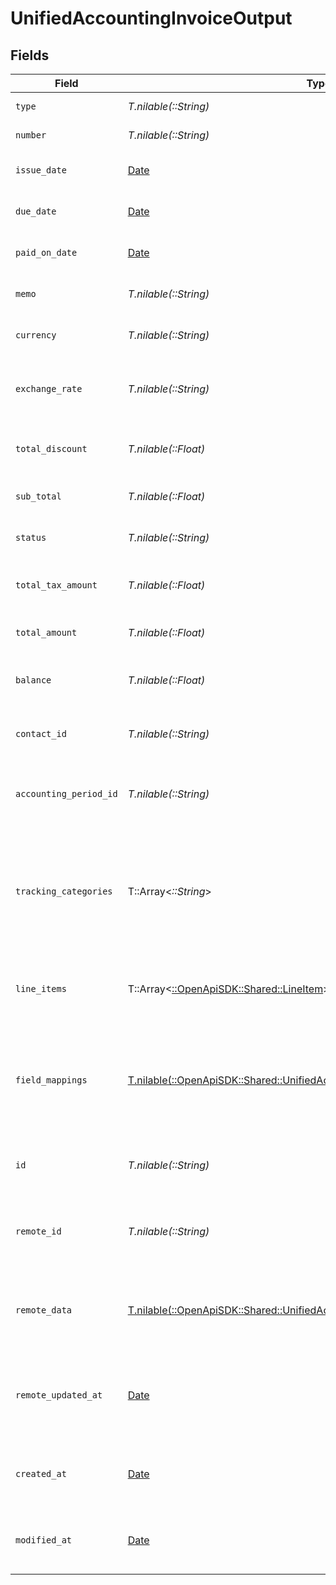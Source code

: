 # UnifiedAccountingInvoiceOutput


## Fields

| Field                                                                                                                                              | Type                                                                                                                                               | Required                                                                                                                                           | Description                                                                                                                                        | Example                                                                                                                                            |
| -------------------------------------------------------------------------------------------------------------------------------------------------- | -------------------------------------------------------------------------------------------------------------------------------------------------- | -------------------------------------------------------------------------------------------------------------------------------------------------- | -------------------------------------------------------------------------------------------------------------------------------------------------- | -------------------------------------------------------------------------------------------------------------------------------------------------- |
| `type`                                                                                                                                             | *T.nilable(::String)*                                                                                                                              | :heavy_minus_sign:                                                                                                                                 | The type of the invoice                                                                                                                            | Sales                                                                                                                                              |
| `number`                                                                                                                                           | *T.nilable(::String)*                                                                                                                              | :heavy_minus_sign:                                                                                                                                 | The invoice number                                                                                                                                 | INV-001                                                                                                                                            |
| `issue_date`                                                                                                                                       | [Date](https://ruby-doc.org/stdlib-2.6.1/libdoc/date/rdoc/Date.html)                                                                               | :heavy_minus_sign:                                                                                                                                 | The date the invoice was issued                                                                                                                    | 2024-06-15T12:00:00Z                                                                                                                               |
| `due_date`                                                                                                                                         | [Date](https://ruby-doc.org/stdlib-2.6.1/libdoc/date/rdoc/Date.html)                                                                               | :heavy_minus_sign:                                                                                                                                 | The due date of the invoice                                                                                                                        | 2024-07-15T12:00:00Z                                                                                                                               |
| `paid_on_date`                                                                                                                                     | [Date](https://ruby-doc.org/stdlib-2.6.1/libdoc/date/rdoc/Date.html)                                                                               | :heavy_minus_sign:                                                                                                                                 | The date the invoice was paid                                                                                                                      | 2024-07-10T12:00:00Z                                                                                                                               |
| `memo`                                                                                                                                             | *T.nilable(::String)*                                                                                                                              | :heavy_minus_sign:                                                                                                                                 | A memo or note on the invoice                                                                                                                      | Payment for services rendered                                                                                                                      |
| `currency`                                                                                                                                         | *T.nilable(::String)*                                                                                                                              | :heavy_minus_sign:                                                                                                                                 | The currency of the invoice                                                                                                                        | USD                                                                                                                                                |
| `exchange_rate`                                                                                                                                    | *T.nilable(::String)*                                                                                                                              | :heavy_minus_sign:                                                                                                                                 | The exchange rate applied to the invoice                                                                                                           | 1.2                                                                                                                                                |
| `total_discount`                                                                                                                                   | *T.nilable(::Float)*                                                                                                                               | :heavy_minus_sign:                                                                                                                                 | The total discount applied to the invoice                                                                                                          | 1000                                                                                                                                               |
| `sub_total`                                                                                                                                        | *T.nilable(::Float)*                                                                                                                               | :heavy_minus_sign:                                                                                                                                 | The subtotal of the invoice                                                                                                                        | 10000                                                                                                                                              |
| `status`                                                                                                                                           | *T.nilable(::String)*                                                                                                                              | :heavy_minus_sign:                                                                                                                                 | The status of the invoice                                                                                                                          | Paid                                                                                                                                               |
| `total_tax_amount`                                                                                                                                 | *T.nilable(::Float)*                                                                                                                               | :heavy_minus_sign:                                                                                                                                 | The total tax amount on the invoice                                                                                                                | 1000                                                                                                                                               |
| `total_amount`                                                                                                                                     | *T.nilable(::Float)*                                                                                                                               | :heavy_minus_sign:                                                                                                                                 | The total amount of the invoice                                                                                                                    | 11000                                                                                                                                              |
| `balance`                                                                                                                                          | *T.nilable(::Float)*                                                                                                                               | :heavy_minus_sign:                                                                                                                                 | The remaining balance on the invoice                                                                                                               | 0                                                                                                                                                  |
| `contact_id`                                                                                                                                       | *T.nilable(::String)*                                                                                                                              | :heavy_minus_sign:                                                                                                                                 | The UUID of the associated contact                                                                                                                 | 801f9ede-c698-4e66-a7fc-48d19eebaa4f                                                                                                               |
| `accounting_period_id`                                                                                                                             | *T.nilable(::String)*                                                                                                                              | :heavy_minus_sign:                                                                                                                                 | The UUID of the associated accounting period                                                                                                       | 801f9ede-c698-4e66-a7fc-48d19eebaa4f                                                                                                               |
| `tracking_categories`                                                                                                                              | T::Array<*::String*>                                                                                                                               | :heavy_minus_sign:                                                                                                                                 | The UUIDs of the tracking categories associated with the invoice                                                                                   | [<br/>"801f9ede-c698-4e66-a7fc-48d19eebaa4f",<br/>"801f9ede-c698-4e66-a7fc-48d19eebaa4f"<br/>]                                                     |
| `line_items`                                                                                                                                       | T::Array<[::OpenApiSDK::Shared::LineItem](../../models/shared/lineitem.md)>                                                                        | :heavy_minus_sign:                                                                                                                                 | The line items associated with this invoice                                                                                                        |                                                                                                                                                    |
| `field_mappings`                                                                                                                                   | [T.nilable(::OpenApiSDK::Shared::UnifiedAccountingInvoiceOutputFieldMappings)](../../models/shared/unifiedaccountinginvoiceoutputfieldmappings.md) | :heavy_minus_sign:                                                                                                                                 | The custom field mappings of the object between the remote 3rd party & Panora                                                                      | {<br/>"custom_field_1": "value1",<br/>"custom_field_2": "value2"<br/>}                                                                             |
| `id`                                                                                                                                               | *T.nilable(::String)*                                                                                                                              | :heavy_minus_sign:                                                                                                                                 | The UUID of the invoice record                                                                                                                     | 801f9ede-c698-4e66-a7fc-48d19eebaa4f                                                                                                               |
| `remote_id`                                                                                                                                        | *T.nilable(::String)*                                                                                                                              | :heavy_minus_sign:                                                                                                                                 | The remote ID of the invoice in the context of the 3rd Party                                                                                       | invoice_1234                                                                                                                                       |
| `remote_data`                                                                                                                                      | [T.nilable(::OpenApiSDK::Shared::UnifiedAccountingInvoiceOutputRemoteData)](../../models/shared/unifiedaccountinginvoiceoutputremotedata.md)       | :heavy_minus_sign:                                                                                                                                 | The remote data of the invoice in the context of the 3rd Party                                                                                     | {<br/>"raw_data": {<br/>"additional_field": "some value"<br/>}<br/>}                                                                               |
| `remote_updated_at`                                                                                                                                | [Date](https://ruby-doc.org/stdlib-2.6.1/libdoc/date/rdoc/Date.html)                                                                               | :heavy_minus_sign:                                                                                                                                 | The date when the invoice was last updated in the remote system                                                                                    | 2024-06-15T12:00:00Z                                                                                                                               |
| `created_at`                                                                                                                                       | [Date](https://ruby-doc.org/stdlib-2.6.1/libdoc/date/rdoc/Date.html)                                                                               | :heavy_minus_sign:                                                                                                                                 | The created date of the invoice record                                                                                                             | 2024-06-15T12:00:00Z                                                                                                                               |
| `modified_at`                                                                                                                                      | [Date](https://ruby-doc.org/stdlib-2.6.1/libdoc/date/rdoc/Date.html)                                                                               | :heavy_minus_sign:                                                                                                                                 | The last modified date of the invoice record                                                                                                       | 2024-06-15T12:00:00Z                                                                                                                               |